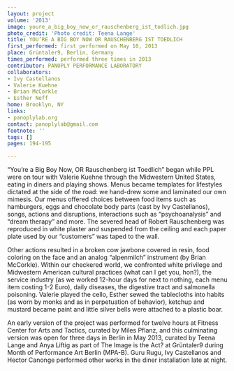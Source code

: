 ```yaml
---
layout: project
volume: '2013'
image: youre_a_big_boy_now_or_rauschenberg_ist_todlich.jpg
photo_credit: 'Photo credit: Teena Lange'
title: YOU’RE A BIG BOY NOW OR RAUSCHENBERG IST TOEDLICH
first_performed: first performed on May 10, 2013
place: Grüntaler9, Berlin, Germany
times_performed: performed three times in 2013
contributor: PANOPLY PERFORMANCE LABORATORY
collaborators:
- Ivy Castellanos
- Valerie Kuehne
- Brian McCorkle
- Esther Neff
home: Brooklyn, NY
links:
- panoplylab.org
contact: panoplylab@gmail.com
footnote: ''
tags: []
pages: 194-195

---
```


“You’re a Big Boy Now, OR Rauschenberg ist Toedlich” began while PPL were on tour with Valerie Kuehne through the Midwestern United States, eating in diners and playing shows. Menus became templates for lifestyles dictated at the side of the road: we hand-drew some and laminated our own mimesis. Our menus offered choices between food items such as hamburgers, eggs and chocolate body parts (cast by Ivy Castellanos), songs, actions and disruptions, interactions such as “psychoanalysis” and “dream therapy” and more. The severed head of Robert Rauschenberg was reproduced in white plaster and suspended from the ceiling and each paper plate used by our “customers” was taped to the wall.

Other actions resulted in a broken cow jawbone covered in resin, food coloring on the face and an analog “alpenmilch” instrument (by Brian McCorkle). Within our checkered world, we confronted white privilege and Midwestern American cultural practices (what can I get you, hon?), the service industry (as we worked 12-hour days for next to nothing, each menu item costing 1-2 Euro), daily diseases, the digestive tract and salmonella poisoning. Valerie played the cello, Esther sewed the tablecloths into habits (as worn by monks and as in perpetuation of behavior), ketchup and mustard became paint and little silver bells were attached to a plastic boar.

An early version of the project was performed for twelve hours at Fitness Center for Arts and Tactics, curated by Miles Pflanz, and this culminating version was open for three days in Berlin in May 2013, curated by Teena Lange and Anya Liftig as part of The Image is the Act? at Grüntaler9 during Month of Performance Art Berlin (MPA-B). Guru Rugu, Ivy Castellanos and Hector Canonge performed other works in the diner installation late at night.
